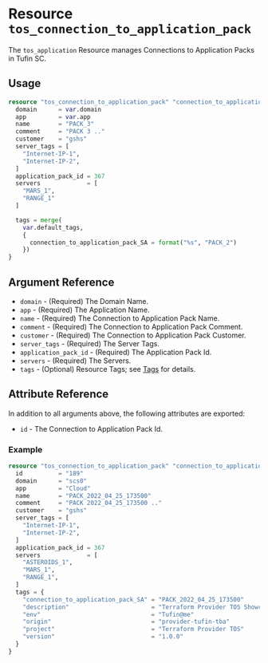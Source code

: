 # Resource `tos_connection_to_application_pack`

The `tos_application` Resource manages Connections to Application Packs in Tufin SC.

## Usage

```terraform
resource "tos_connection_to_application_pack" "connection_to_application_pack1" {
  domain      = var.domain
  app         = var.app
  name        = "PACK_3"
  comment     = "PACK 3 .."
  customer    = "gshs"
  server_tags = [
    "Internet-IP-1",
    "Internet-IP-2",
  ]
  application_pack_id = 367
  servers             = [
    "MARS_1",
    "RANGE_1"
  ]

  tags = merge(
    var.default_tags,
    {
      connection_to_application_pack_SA = format("%s", "PACK_2")
    })
}
```

## Argument Reference

* `domain` - (Required) The Domain Name.
* `app` - (Required) The Application Name.
* `name` - (Required) The Connection to Application Pack Name.
* `comment` - (Required) The Connection to Application Pack Comment.
* `customer` - (Required) The Connection to Application Pack Customer.
* `server_tags` - (Required) The Server Tags.
* `application_pack_id` - (Required) The Application Pack Id.
* `servers` - (Required) The Servers.
* `tags` - (Optional) Resource Tags; see [Tags](tag.md) for details.

## Attribute Reference

In addition to all arguments above, the following attributes are exported:

* `id` - The Connection to Application Pack Id.

### Example

```terraform
resource "tos_connection_to_application_pack" "connection_to_application_pack1" {
  id          = "189"
  domain      = "scs0"
  app         = "Cloud"
  name        = "PACK_2022_04_25_173500"
  comment     = "PACK 2022_04_25_173500 .."
  customer    = "gshs"
  server_tags = [
    "Internet-IP-1",
    "Internet-IP-2",
  ]
  application_pack_id = 367
  servers             = [
    "ASTEROIDS_1",
    "MARS_1",
    "RANGE_1",
  ]
  tags = {
    "connection_to_application_pack_SA" = "PACK_2022_04_25_173500"
    "description"                       = "Terraform Provider TOS Showcase Connection to Application Packs"
    "env"                               = "Tufin@me"
    "origin"                            = "provider-tufin-tba"
    "project"                           = "Terraform Provider TOS"
    "version"                           = "1.0.0"
  }
}
```